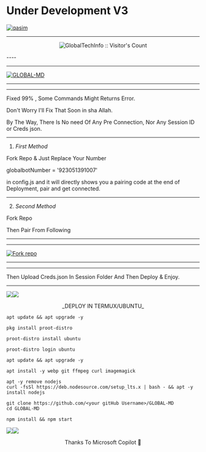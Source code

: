 

# Under Development V3

<a href="https://ibb.co/tB1DJhS"><img src="https://i.ibb.co/BLYBCPm/qasim.jpg" alt="qasim" border="0"></a>

----
 <p align="center"><img src="https://profile-counter.glitch.me/{GLOBAL-MD}/count.svg" alt="GlobalTechInfo :: Visitor's Count" old_src="https://profile-counter.glitch.me/{GlobalTechInfo}/count.svg" /></p>
----

----
  <a href="https://github.com/GlobalTechInfo/GLOBAL-MD/fork"><img title="GLOBAL-MD" src="https://img.shields.io/badge/FORK-GLOBAL MD-h?color=blue&style=for-the-badge&logo=stackshare"></a>
  
----

----

Fixed 99% , Some Commands Might Returns Error.

Don't Worry I'll Fix That Soon in sha Allah.

By The Way, There Is No need Of Any Pre Connection, Nor Any Session ID or Creds json.

----

1. _First Method_

Fork Repo & Just Replace Your Number

globalbotNumber = '923051391007'

in config.js and it will directly shows you a pairing code at the end of Deployment, pair and get connected.

----

2. _Second Method_

Fork Repo 

Then Pair From Following

----

----
<a href='https://necessary-margaretha-oletters-ba309cdc.koyeb.app/' target="_blank"><img alt='Fork repo' src='https://img.shields.io/badge/PAIRING CODE-green?style=for-the-badge&logo=opencv&logoColor=white'/></a>

----
----
 Then Upload Creds.json In Session Folder And Then Deploy & Enjoy.

----
  <a><img src='https://i.imgur.com/LyHic3i.gif'/></a><a><img src='https://i.imgur.com/LyHic3i.gif'/></a>
<p align="center">


<p align="center">
 _DEPLOY IN TERMUX/UBUNTU_
 
```
apt update && apt upgrade -y
```
```
pkg install proot-distro
```
```
proot-distro install ubuntu
```
```
proot-distro login ubuntu
```
```
apt update && apt upgrade -y
```
```
apt install -y webp git ffmpeg curl imagemagick
```
```
apt -y remove nodejs
curl -fsSl https://deb.nodesource.com/setup_lts.x | bash - && apt -y install nodejs
```
```
git clone https://github.com/<your gitHub Username>/GLOBAL-MD
cd GLOBAL-MD
```
```
npm install && npm start
```
<a><img src='https://i.imgur.com/LyHic3i.gif'/></a><a><img src='https://i.imgur.com/LyHic3i.gif'/></a>
<p align="center">
Thanks To Microsoft Copilot 🩷
